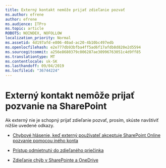 ```yaml
---
title: Externý kontakt nemôže prijať zdieľanie pozvať
ms.author: efrene
author: efrene
ms.audience: ITPro
ms.topic: article
ROBOTS: NOINDEX, NOFOLLOW
localization_priority: Normal
ms.assetid: 4d197afd-e806-40ad-ac20-4b10bc497edb
ms.openlocfilehash: e2e777db93bfba4ff5ad6f17afdb8d820e2d5594
ms.sourcegitcommit: a256e8680379c006287ae30996763051c4d9ff85
ms.translationtype: MT
ms.contentlocale: sk-SK
ms.lasthandoff: 09/04/2019
ms.locfileid: "36744224"
---
```

# <a name="external-contact-is-unable-to-accept-a-sharepoint-invitation"></a>Externý kontakt nemôže prijať pozvanie na SharePoint

Ak externý nie je schopný prijať zdieľanie pozvať, prosím, skúste navštíviť nižšie uvedené odkazy.

- [Chybové hlásenie, keď externý používateľ akceptuje SharePoint Online pozvanie pomocou iného konta](https://docs.microsoft.com/sharepoint/support/sharing-and-permissions/error-when-external-user-accepts-an-invitation-by-using-another-account)

- [Prístup odmietnutý do zdieľaného priečinka](https://docs.microsoft.com/sharepoint/support/sharing-and-permissions/cannot-access-shared-folder)

- [Zdieľanie chýb v SharePointe a OneDrive](https://docs.microsoft.com/sharepoint/sharepoint-onedrive-error-message)

